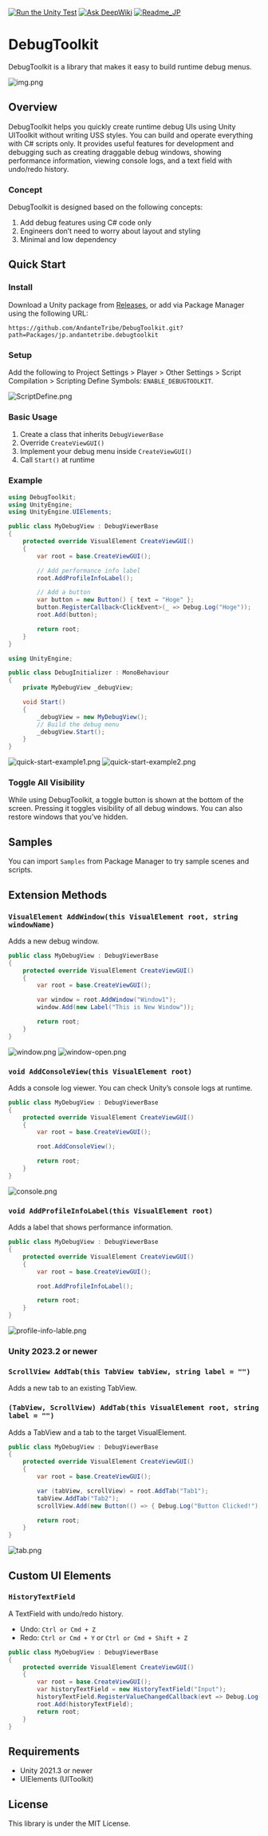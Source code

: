 [![Run the Unity Test](https://github.com/AndanteTribe/DebugToolkit/actions/workflows/unity-test.yml/badge.svg)](https://github.com/AndanteTribe/DebugToolkit/actions/workflows/unity-test.yml)
[![Ask DeepWiki](https://deepwiki.com/badge.svg)](https://deepwiki.com/AndanteTribe/DebugToolkit)
[![Readme_JP](https://img.shields.io/badge/DebugToolkit-Japanese-red)](README_JP.md)
# DebugToolkit

DebugToolkit is a library that makes it easy to build runtime debug menus.

![img.png](Documentation/debugtoolkit.png)

## Overview

DebugToolkit helps you quickly create runtime debug UIs using Unity UIToolkit without writing USS styles. You can build and operate everything with C# scripts only. It provides useful features for development and debugging such as creating draggable debug windows, showing performance information, viewing console logs, and a text field with undo/redo history.

### Concept
DebugToolkit is designed based on the following concepts:

1. Add debug features using C# code only
2. Engineers don’t need to worry about layout and styling
3. Minimal and low dependency

## Quick Start

### Install

Download a Unity package from [Releases](https://github.com/AndanteTribe/DebugToolkit/releases), or add via Package Manager using the following URL:

```
https://github.com/AndanteTribe/DebugToolkit.git?path=Packages/jp.andantetribe.debugtoolkit
```

### Setup
Add the following to Project Settings > Player > Other Settings > Script Compilation > Scripting Define Symbols: `ENABLE_DEBUGTOOLKIT`.

![ScriptDefine.png](Documentation/ScriptDefine.png)

### Basic Usage

1. Create a class that inherits `DebugViewerBase`
2. Override `CreateViewGUI()`
3. Implement your debug menu inside `CreateViewGUI()`
4. Call `Start()` at runtime

### Example

```csharp
using DebugToolkit;
using UnityEngine;
using UnityEngine.UIElements;

public class MyDebugView : DebugViewerBase
{
    protected override VisualElement CreateViewGUI()
    {
        var root = base.CreateViewGUI();

        // Add performance info label
        root.AddProfileInfoLabel();

        // Add a button
        var button = new Button() { text = "Hoge" };
        button.RegisterCallback<ClickEvent>(_ => Debug.Log("Hoge"));
        root.Add(button);

        return root;
    }
}
```

```csharp
using UnityEngine;

public class DebugInitializer : MonoBehaviour
{
    private MyDebugView _debugView;

    void Start()
    {
        _debugView = new MyDebugView();
        // Build the debug menu
        _debugView.Start();
    }
}
```

![quick-start-example1.png](Documentation/quick-start-example1.png)
![quick-start-example2.png](Documentation/quick-start-example2.png)

### Toggle All Visibility
While using DebugToolkit, a toggle button is shown at the bottom of the screen. Pressing it toggles visibility of all debug windows. You can also restore windows that you’ve hidden.

## Samples

You can import `Samples` from Package Manager to try sample scenes and scripts.


## Extension Methods

### `VisualElement AddWindow(this VisualElement root, string windowName)`
Adds a new debug window.
```csharp
public class MyDebugView : DebugViewerBase
{
    protected override VisualElement CreateViewGUI()
    {
        var root = base.CreateViewGUI();

        var window = root.AddWindow("Window1");
        window.Add(new Label("This is New Window"));

        return root;
    }
}
```
![window.png](Documentation/window.png)
![window-open.png](Documentation/window-open.png)

### `void AddConsoleView(this VisualElement root)`
Adds a console log viewer. You can check Unity’s console logs at runtime.
```csharp
public class MyDebugView : DebugViewerBase
{
    protected override VisualElement CreateViewGUI()
    {
        var root = base.CreateViewGUI();

        root.AddConsoleView();

        return root;
    }
}
```
![console.png](Documentation/console.png)

### `void AddProfileInfoLabel(this VisualElement root)`
Adds a label that shows performance information.
```csharp
public class MyDebugView : DebugViewerBase
{
    protected override VisualElement CreateViewGUI()
    {
        var root = base.CreateViewGUI();

        root.AddProfileInfoLabel();

        return root;
    }
}
```
![profile-info-lable.png](Documentation/profile-info-label.png)

### Unity 2023.2 or newer

### `ScrollView AddTab(this TabView tabView, string label = "")`
Adds a new tab to an existing TabView.

### `(TabView, ScrollView) AddTab(this VisualElement root, string label = "")`
Adds a TabView and a tab to the target VisualElement.

```csharp
public class MyDebugView : DebugViewerBase
{
    protected override VisualElement CreateViewGUI()
    {
        var root = base.CreateViewGUI();

        var (tabView, scrollView) = root.AddTab("Tab1");
        tabView.AddTab("Tab2");
        scrollView.Add(new Button(() => { Debug.Log("Button Clicked!"); }) { text = "Click Me" });

        return root;
    }
}
```
![tab.png](Documentation/tab.png)

## Custom UI Elements

### `HistoryTextField`
A TextField with undo/redo history.
- Undo: `Ctrl or Cmd + Z`
- Redo: `Ctrl or Cmd + Y` or `Ctrl or Cmd + Shift + Z`
```csharp
public class MyDebugView : DebugViewerBase
{
    protected override VisualElement CreateViewGUI()
    {
        var root = base.CreateViewGUI();
        var historyTextField = new HistoryTextField("Input");
        historyTextField.RegisterValueChangedCallback(evt => Debug.Log(evt.newValue));
        root.Add(historyTextField);
        return root;
    }
}
```

## Requirements

- Unity 2021.3 or newer
- UIElements (UIToolkit)

## License

This library is under the MIT License.